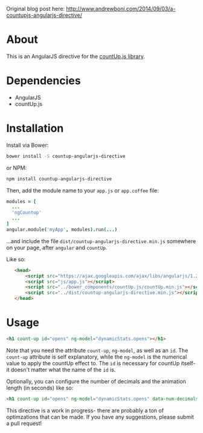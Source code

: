 Original blog post here: http://www.andrewboni.com/2014/09/03/a-countupjs-angularjs-directive/

# About
This is an AngularJS directive for the [countUp.js library](http://inorganik.github.io/countUp.js/).

# Dependencies
- AngularJS
- countUp.js  

# Installation
Install via Bower:
```bash
bower install -S countup-angularjs-directive
```
or NPM:
```bash
npm install countup-angularjs-directive
```

Then, add the module name to your `app.js` or `app.coffee` file:
```coffeescript
modules = [
  ...
  'ngCountup'
  ...
]
angular.module('myApp', modules).run(...)
```

...and include the file `dist/countup-angularjs-directive.min.js` somewhere on your page, after `angular` and `countUp`.

Like so:
```html
   <head>
       <script src="https://ajax.googleapis.com/ajax/libs/angularjs/1.2.25/angular.min.js"></script>
       <script src="js/app.js"></script>
       <script src="../bower_components/countUp.js/countUp.min.js"></script>
       <script src="../dist/countup-angularjs-directive.min.js"></script>
   </head>
```

# Usage
```html
<h1 count-up id="opens" ng-model="dynamicStats.opens"></h1>
```

Note that you need the attribute `count-up`, `ng-model`, as well as an `id`. The `count-up` attribute is self explanatory, while the `ng-model` is the numerical value to apply the countUp effect to. The `id` is necessary for countUp itself- it doesn't matter what the name of the `id` is.

Optionally, you can configure the number of decimals and the animation length (in seconds) like so:

```html
<h1 count-up id="opens" ng-model="dynamicStats.opens" data-num-decimals="2" data-animation-length="10"></h1>
```

This directive is a work in progress- there are probably a ton of optimzations that can be made. If you have any suggestions, please submit a pull request!

